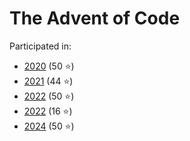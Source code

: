 The Advent of Code
=======================
Participated in:
*  [2020](2020/) (50 ⭐)
*  [2021](2021/) (44 ⭐)
*  [2022](2022/) (50 ⭐)
*  [2022](2023/) (16 ⭐)
*  [2024](2024/) (50 ⭐)
